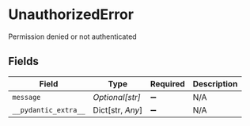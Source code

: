 # UnauthorizedError

Permission denied or not authenticated


## Fields

| Field                | Type                 | Required             | Description          |
| -------------------- | -------------------- | -------------------- | -------------------- |
| `message`            | *Optional[str]*      | :heavy_minus_sign:   | N/A                  |
| `__pydantic_extra__` | Dict[str, *Any*]     | :heavy_minus_sign:   | N/A                  |